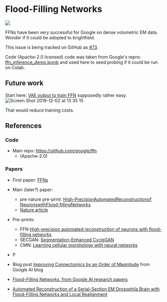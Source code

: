 # Flood-Filling Networks

![](https://3.bp.blogspot.com/-gaOWX7BKxMg/W0t7BBsWN-I/AAAAAAAADKs/l25qFCT1pK0MRRKXYppnHqQTu6OQdGnfQCLcBGAs/s1600/image4.gif)


FFNs have been very successful for Google on dense volumetric EM data. Wonder if it could be adopted to brightfield.

This issue is being tracked on GitHub as [#73](https://github.com/reconstrue/brightfield_on_colab/issues/73).

Code (Apache-2.0 licensed) code was taken from Google's 
repro: [ffn_inference_demo.ipynb](https://github.com/google/ffn/blob/master/ffn_inference_demo.ipynb) and
used here to seed probing if it could be run on Colab.

## Future work
Start here: [VAE output to train FFN](https://github.com/hasagar97/Flood-Filling-Networks) supposedly rather easy.
![Screen Shot 2019-12-02 at 13 35 15](https://user-images.githubusercontent.com/473077/69997289-a297cb00-1508-11ea-98b6-6ced55ebf774.png)

That would reduce training costs.

## References

### Code
- Main repo: https://github.com/google/ffn 
  - (Apache-2.0)

### Papers
- First paper: [FFNs](https://arxiv.org/pdf/1611.00421.pdf)
- Main (later?) paper:
  - pre nature pre-print: [High-Precision​​Automated​​Reconstruction​​of​​Neurons​​with​​Flood-filling​​Networks](https://www.biorxiv.org/content/10.1101/200675v1.full.pdf)
  - [Nature article](https://www.nature.com/articles/s41592-018-0049-4)
- Pre-prints: 
  - FFN [High-precision automated reconstruction of neurons with flood-filling networks](https://www.ncbi.nlm.nih.gov/pubmed/30013046)
  - SECGAN: [Segmentation-Enhanced CycleGAN](https://www.biorxiv.org/content/biorxiv/early/2019/02/13/548081.full.pdf)
  - CMN: [Learning cellular morphology with neural networks](https://www.biorxiv.org/content/10.1101/364034v2)

- P
- Blog post [Improving Connectomics by an Order of Magnitude](https://ai.googleblog.com/2018/07/improving-connectomics-by-order-of.html) from Google AI blog
- [Flood-Filling Networks, from Google AI research papers](https://ai.google/research/pubs/pub45815/)
- [Automated Reconstruction of a Serial-Section EM Drosophila Brain with Flood-Filling Networks and Local Realignment](https://fafb-ffn1.storage.googleapis.com/landing.html)









